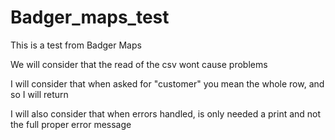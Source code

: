 # Badger_maps_test

This is a test from Badger Maps

We will consider that the read of the csv wont cause problems

I will consider that when asked for "customer" you mean the whole row, and so I will return

I will also consider that when errors handled, is only needed a print and not the full proper error message